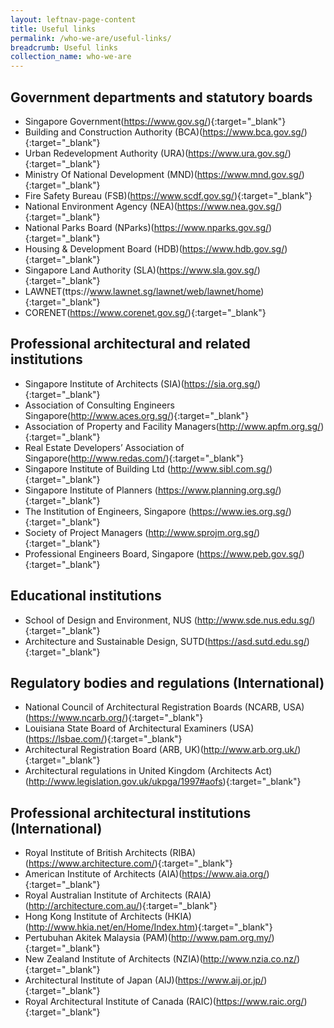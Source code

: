 ```yaml
---
layout: leftnav-page-content
title: Useful links
permalink: /who-we-are/useful-links/
breadcrumb: Useful links 
collection_name: who-we-are
---
```


## Government departments and statutory boards ##
-	Singapore Government(https://www.gov.sg/){:target="_blank"}
-	Building and Construction Authority (BCA)(https://www.bca.gov.sg/){:target="_blank"}
-	Urban Redevelopment Authority (URA)(https://www.ura.gov.sg/){:target="_blank"}
-	Ministry Of National Development (MND)(https://www.mnd.gov.sg/){:target="_blank"}
-	Fire Safety Bureau (FSB)(https://www.scdf.gov.sg/){:target="_blank"} 
- National Environment Agency (NEA)(https://www.nea.gov.sg/){:target="_blank"}
-	National Parks Board (NParks)(https://www.nparks.gov.sg/){:target="_blank"}
-	Housing & Development Board (HDB)(https://www.hdb.gov.sg/){:target="_blank"} 
-	Singapore Land Authority (SLA)(https://www.sla.gov.sg/){:target="_blank"} 
-	LAWNET(ttps://www.lawnet.sg/lawnet/web/lawnet/home){:target="_blank"}
-	CORENET(https://www.corenet.gov.sg/){:target="_blank"}
 
## Professional architectural and related institutions ##
-	Singapore Institute of Architects (SIA)(https://sia.org.sg/){:target="_blank"}
-	Association of Consulting Engineers Singapore(http://www.aces.org.sg/){:target="_blank"}
-	Association of Property and Facility Managers(http://www.apfm.org.sg/){:target="_blank"}
-	Real Estate Developers’ Association of Singapore(http://www.redas.com/){:target="_blank"}
-	Singapore Institute of Building Ltd (http://www.sibl.com.sg/){:target="_blank"}
-	Singapore Institute of Planners (https://www.planning.org.sg/){:target="_blank"}
-	The Institution of Engineers, Singapore (https://www.ies.org.sg/){:target="_blank"}
-	Society of Project Managers (http://www.sprojm.org.sg/){:target="_blank"}
-	Professional Engineers Board, Singapore (https://www.peb.gov.sg/){:target="_blank"} 
 
## Educational institutions ##
-	School of Design and Environment, NUS (http://www.sde.nus.edu.sg/){:target="_blank"} 
-	Architecture and Sustainable Design, SUTD(https://asd.sutd.edu.sg/){:target="_blank"}
 
## Regulatory bodies and regulations (International) ##
-	National Council of Architectural Registration Boards (NCARB, USA)(https://www.ncarb.org/){:target="_blank"}
-	Louisiana State Board of Architectural Examiners (USA)(https://lsbae.com/){:target="_blank"}
-	Architectural Registration Board (ARB, UK)(http://www.arb.org.uk/){:target="_blank"}
-	Architectural regulations in United Kingdom (Architects Act)(http://www.legislation.gov.uk/ukpga/1997#aofs){:target="_blank"}
 
## Professional architectural institutions (International) ##
-	Royal Institute of British Architects (RIBA)(https://www.architecture.com/){:target="_blank"}
-	American Institute of Architects (AIA)(https://www.aia.org/){:target="_blank"}
-	Royal Australian Institute of Architects (RAIA)(http://architecture.com.au/){:target="_blank"}
-	Hong Kong Institute of Architects (HKIA)(http://www.hkia.net/en/Home/Index.htm){:target="_blank"}
-	Pertubuhan Akitek Malaysia (PAM)(http://www.pam.org.my/){:target="_blank"}
-	New Zealand Institute of Architects (NZIA)(http://www.nzia.co.nz/){:target="_blank"}
-	Architectural Institute of Japan (AIJ)(https://www.aij.or.jp/){:target="_blank"}
-	Royal Architectural Institute of Canada (RAIC)(https://www.raic.org/){:target="_blank"}
